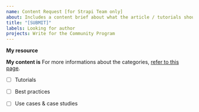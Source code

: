 ```yaml
---
name: Content Request [for Strapi Team only]
about: Includes a content brief about what the article / tutorials should focus on. 
title: "[SUBMIT]"
labels: Looking for author
projects: Write for the Community Program
---
```


**My resource**
<!--
Hello 👋 

Please describe what your article will be about in a few sentences and include a content brief of the article: 

### Content Brief: 
- Target audience: 
- Keywords:
- Content objective:
- Content outline:

-->

**My content is**
For more informations about the categories, [refer to this page](https://strapi.io/write-for-the-community).
- [ ] Tutorials
- [ ] Best practices
- [ ] Use cases & case studies

